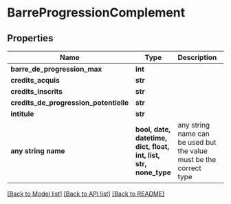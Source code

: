 # BarreProgressionComplement


## Properties
Name | Type | Description | Notes
------------ | ------------- | ------------- | -------------
**barre_de_progression_max** | **int** |  | [optional] 
**credits_acquis** | **str** |  | [optional] 
**credits_inscrits** | **str** |  | [optional] 
**credits_de_progression_potentielle** | **str** |  | [optional] 
**intitule** | **str** |  | [optional] 
**any string name** | **bool, date, datetime, dict, float, int, list, str, none_type** | any string name can be used but the value must be the correct type | [optional]

[[Back to Model list]](../README.md#documentation-for-models) [[Back to API list]](../README.md#documentation-for-api-endpoints) [[Back to README]](../README.md)


